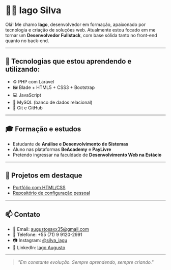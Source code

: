 # 👨‍💻 Iago Silva

Olá! Me chamo **Iago**, desenvolvedor em formação, apaixonado por tecnologia e criação de soluções web. Atualmente estou focado em me tornar um **Desenvolvedor Fullstack**, com base sólida tanto no front-end quanto no back-end.

--- ---

## 🚀 Tecnologias que estou aprendendo e utilizando:

- ⚙️ PHP com Laravel
- 🖼 Blade + HTML5 + CSS3 + Bootstrap
- 💻 JavaScript
- 🐘 MySQL (banco de dados relacional)
- 🔧 Git e GitHub

--- ---

## 🎓 Formação e estudos

- Estudante de **Análise e Desenvolvimento de Sistemas**
- Aluno nas plataformas **BeAcademy** e **PayLivre**
- Pretendo ingressar na faculdade de **Desenvolvimento Web na Estácio**

--- ---

## 📌 Projetos em destaque

- [Portfólio com HTML/CSS](https://github.com/IagoAugusto7/beacademy-devstart-frontend-myportfolio)
- [Repositório de configuração pessoal](https://github.com/IagoAugusto7/IagoAugusto7)

--- ---

## 📫 Contato

- 📧 Email: [augustosaxx35@gmail.com](mailto:augustosaxx35@gmail.com)  
- 📱 Telefone: +55 (71) 9 9120-2991  
- 📷 Instagram: [@silva_iagu](https://www.instagram.com/silva_iagu)  
- 💼 LinkedIn: [Iago Augusto](https://www.linkedin.com/in/iago-augusto)

--- ---

> *"Em constante evolução. Sempre aprendendo, sempre criando."*
